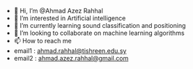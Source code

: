 - 👋 Hi, I’m @Ahmad Azez Rahhal
- 👀 I’m interested in Artificial intelligence 
- 🌱 I’m currently learning sound classification and positioning 
- 💞️ I’m looking to collaborate on machine learning algorithms
- 📫 How to reach me 
- email1 : ahmad.rahhal@tishreen.edu.sy
- email2 : ahmad.azez.rahhal@gmail.com

<!---
MarkSt1991/MarkSt1991 is a ✨ special ✨ repository because its `README.md` (this file) appears on your GitHub profile.
You can click the Preview link to take a look at your changes.
--->
